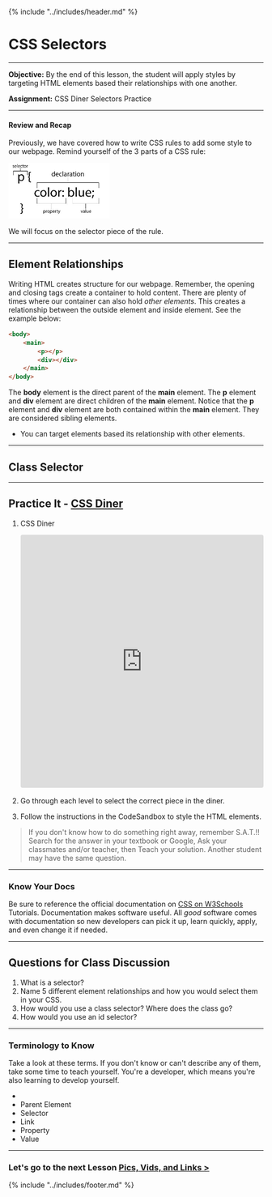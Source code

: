 {% include "../includes/header.md" %}

# CSS Selectors

*****

**Objective:** By the end of this lesson, the student will apply styles by targeting HTML elements based their relationships with one another.

**Assignment:**
CSS Diner
Selectors Practice

*****

#### Review and Recap

Previously, we have covered how to write CSS rules to add some style to our webpage.
Remind yourself of the 3 parts of a CSS rule:

 <img style="margin:auto; width:200px" src="../images/css-rule-anatomy.jpg">

 We will focus on the selector piece of the rule.  


*****

## Element Relationships

Writing HTML creates structure for our webpage.  Remember, the opening and closing tags create a container to hold content.  There are plenty of times where our container can also hold *other elements*.  This creates a relationship between the outside element and inside element.  See the example below:

```html
<body>
    <main>
        <p></p>
        <div></div>
    </main>
</body>
```
The **body** element is the direct parent of the **main** element.  The **p** element and **div** element are direct children of the **main** element. 
Notice that the **p** element and **div** element are both contained within the **main** element. They are considered sibling elements.  

* You can target elements based its relationship with other elements.  

*****

## Class Selector


*****

## Practice It - [CSS Diner](https://flukeout.github.io/#)

1. CSS Diner 
    <iframe
     src="https://flukeout.github.io/#"
     style="width:100%; height:500px; border:0; border-radius: 4px; overflow:hidden;"
     title="CSS Diner"
     >
     </iframe>

   <br>

1. Go through each level to select the correct piece in the diner.  

1. Follow the instructions in the CodeSandbox to style the HTML elements.

> If you don't know how to do something right away, remember S.A.T.!!  Search for the answer in your textbook or Google, Ask your classmates and/or teacher, then Teach your solution. Another student may have the same question.

*****

### Know Your Docs

Be sure to reference the official documentation on [CSS on W3Schools](https://www.w3schools.com/css/default.asp) Tutorials. Documentation makes software useful. All *good* software comes with documentation so new developers can pick it up, learn quickly, apply, and even change it if needed.

******

## Questions for Class Discussion

1. What is a selector?
1. Name 5 different element relationships and how you would select them in your CSS.  
1. How would you use a class selector?  Where does the class go?
1. How would you use an id selector?  

*****

### Terminology to Know

Take a look at these terms. If you don't know or can't describe any of them, take some time to teach yourself. You're a developer, which means you're also learning to develop yourself.

* 
* Parent Element
* Selector
* Link
* Property
* Value

*****
<!--TODO Include the Cascade-->

### Let's go to the next Lesson [Pics, Vids, and Links >](MediaTags.md)

{% include "../includes/footer.md" %}
